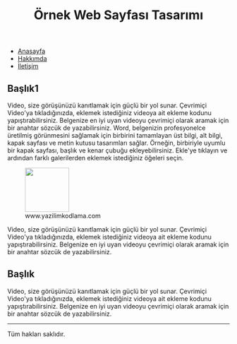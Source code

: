 <html>
<head>
<title>CSS-DIV Örnekleri -5-</title>
<link href="css-5.css" rel="stylesheet" />
<meta charset="utf-8">
</head>
<body>
<header>
<h1>Örnek Web Sayfası Tasarımı</h1>
</header>
<nav>
<ul>
<li><a href="#">Anasayfa</a></li>
<li><a href="#">Hakkımda</a></li>
<li><a href="#">İletişim</a></li>
</ul>
</nav>
<article>
<h1>Başlık1</h1>
<p>
Video, size görüşünüzü kanıtlamak için güçlü bir yol sunar. Çevrimiçi Video'ya tıkladığınızda, eklemek istediğiniz videoya ait ekleme kodunu yapıştırabilirsiniz. Belgenize en iyi uyan videoyu çevrimiçi olarak aramak için bir anahtar sözcük de yazabilirsiniz. Word, belgenizin profesyonelce üretilmiş görünmesini sağlamak için birbirini tamamlayan üst bilgi, alt bilgi, kapak sayfası ve metin kutusu tasarımları sağlar. Örneğin, birbiriyle uyumlu bir kapak sayfası, başlık ve kenar çubuğu ekleyebilirsiniz. Ekle'ye tıklayın ve ardından farklı galerilerden eklemek istediğiniz öğeleri seçin.
 
</p>
</article>
<aside>
<figure>
<img src="images/ahmetcansever.jpg" height="100px" width="100px" />
<figcaption>www.yazilimkodlama.com</figcaption>
</figure>
<p>
Video, size görüşünüzü kanıtlamak için güçlü bir yol sunar. Çevrimiçi Video'ya tıkladığınızda, eklemek istediğiniz videoya ait ekleme kodunu yapıştırabilirsiniz. Belgenize en iyi uyan videoyu çevrimiçi olarak aramak için bir anahtar sözcük de yazabilirsiniz.
</p>
</aside>
<section>
<h1>Başlık</h1>
<p>
Video, size görüşünüzü kanıtlamak için güçlü bir yol sunar. Çevrimiçi Video'ya tıkladığınızda, eklemek istediğiniz videoya ait ekleme kodunu yapıştırabilirsiniz. Belgenize en iyi uyan videoyu çevrimiçi olarak aramak için bir anahtar sözcük de yazabilirsiniz.
</p>
</section>
<footer>
<hr />
Tüm hakları saklıdır.
</footer>
</body>
</html>
